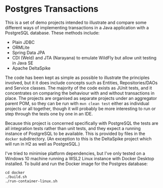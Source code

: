 # Postgres Transactions

This is a set of demo projects intended to illustrate and compare some different ways
of implementing transactions in a Java application with a PostgreSQL database. These methods
include:
- Plain JDBC
- ORMLite
- Spring Data JPA
- CDI (Weld) and JTA (Narayana) to emulate WildFly but allow unit testing in Java SE
- Apache DeltaSpike

The code has been kept as simple as possible to illustrate the principles involved, but it
it does include concepts such as Entities, Repositories/DAOs and Service classes. The
majority of the code exists as JUnit tests, and it concentrates on comparing the
behaviour with and without transactions in place. The projects are organised as
separate projects under an aggregator parent POM, so they can be run with
`mvn clean test` either as individual projects or all together, though it will
probably be more interesting to run or step through the tests one by one in an IDE.

Because this project is concerned specifically with PostgreSQL the tests are all
integration tests rather than unit tests, and they expect a running instance of
PostgreSQL to be available. This is provided by files in the `docker` subdirectory. (An
exception to this is the DeltaSpike project which will run in H2 as well as PostgreSQL.)

I've tried to minimise platform dependencies, but I've only tested on a Windows 10 machine
running a WSL2 Linux instance with Docker Desktop installed. To build and run the Docker
image for the Postgres database:
```
cd docker
./build.sh
./run-container-linux.sh
```

